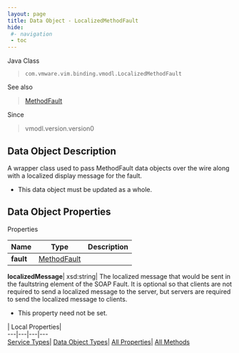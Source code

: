 ```yaml
---
layout: page
title: Data Object - LocalizedMethodFault
hide:
 #- navigation
 - toc
---
```






Java Class  
> `com.vmware.vim.binding.vmodl.LocalizedMethodFault`

See also  
> [MethodFault](vmodl.MethodFault.md)

Since  
> vmodl.version.version0


## Data Object Description 

A wrapper class used to pass MethodFault data objects over the wire along with a localized display message for the fault. 

  * This data object must be updated as a whole.



## Data Object Properties

Properties

Name |  Type |  Description   
---|---|---  
**fault**| [MethodFault](vmodl.MethodFault.md)|    
  
**localizedMessage**|  xsd:string|  The localized message that would be sent in the faultstring element of the SOAP Fault. It is optional so that clients are not required to send a localized message to the server, but servers are required to send the localized message to clients.   


 * This property need not be set.

  
  
  
 | Local Properties|   
---|---|---|---  
[Service Types](index-mo_types.md)| [Data Object Types](index-do_types.md)| [All Properties](index-properties.md)| [All Methods](index-methods.md)  
  
  
